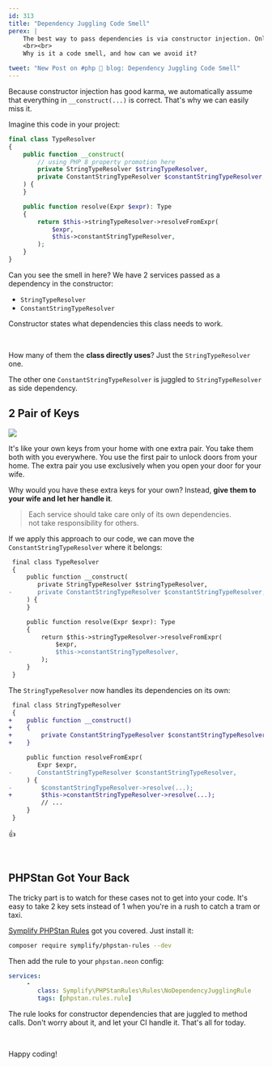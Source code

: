 ```yaml
---
id: 313
title: "Dependency Juggling Code Smell"
perex: |
    The best way to pass dependencies is via constructor injection. Only in services, we need the dependency in. I've noticed that **sometimes the dependency is passed way too early**, just to be passed to another service as a method argument.
    <br><br>
    Why is it a code smell, and how can we avoid it?

tweet: "New Post on #php 🐘 blog: Dependency Juggling Code Smell"
---
```


Because constructor injection has good karma, we automatically assume that everything in `__construct(...)` is correct. That's why we can easily miss it.

Imagine this code in your project:

```php
final class TypeResolver
{
    public function __construct(
        // using PHP 8 property promotion here
        private StringTypeResolver $stringTypeResolver,
        private ConstantStringTypeResolver $constantStringTypeResolver,
    ) {
    }

    public function resolve(Expr $expr): Type
    {
        return $this->stringTypeResolver->resolveFromExpr(
            $expr,
            $this->constantStringTypeResolver,
        );
    }
}
```

Can you see the smell in here? We have 2 services passed as a dependency in the constructor:

- `StringTypeResolver`
- `ConstantStringTypeResolver`

Constructor states what dependencies this class needs to work.

<br>

How many of them the **class directly uses**? Just the `StringTypeResolver` one.

The other one `ConstantStringTypeResolver` is juggled to `StringTypeResolver` as side dependency.

## 2 Pair of Keys

<img src="https://user-images.githubusercontent.com/924196/116310231-03810c80-a7aa-11eb-8053-508de8ba8149.jpg" class="img-thumbnail">

It's like your own keys from your home with one extra pair. You take them both with you everywhere. You use the first pair to unlock doors from your home. The extra pair you use exclusively when you open your door for your wife.

Why would you have these extra keys for your own? Instead, **give them to your wife and let her handle it**.

<blockquote class="blockquote pt-3 pb-3 text-center">
Each service should take care only of its own dependencies.
<br>
not take responsibility for others.
</blockquote>

If we apply this approach to our code, we can move the `ConstantStringTypeResolver` where it belongs:

```diff
 final class TypeResolver
 {
     public function __construct(
        private StringTypeResolver $stringTypeResolver,
-       private ConstantStringTypeResolver $constantStringTypeResolver,
     ) {
     }

     public function resolve(Expr $expr): Type
     {
         return $this->stringTypeResolver->resolveFromExpr(
             $expr,
-            $this->constantStringTypeResolver,
         );
     }
 }
```

The `StringTypeResolver` now handles its dependencies on its own:

```diff
 final class StringTypeResolver
 {
+    public function __construct()
+    {
+        private ConstantStringTypeResolver $constantStringTypeResolver,
+    }

     public function resolveFromExpr(
        Expr $expr,
-       ConstantStringTypeResolver $constantStringTypeResolver,
     ) {
-        $constantStringTypeResolver->resolve(...);
+        $this->constantStringTypeResolver->resolve(...);
         // ...
     }
 }
```

👍

<br>

## PHPStan Got Your Back

The tricky part is to watch for these cases not to get into your code. It's easy to take 2 key sets instead of 1 when you're in a rush to catch a tram or taxi.

[Symplify PHPStan Rules](https://github.com/symplify/phpstan-rules) got you covered. Just install it:

```bash
composer require symplify/phpstan-rules --dev
```

Then add the rule to your `phpstan.neon` config:

```yaml
services:
     -
        class: Symplify\PHPStanRules\Rules\NoDependencyJugglingRule
        tags: [phpstan.rules.rule]
```

The rule looks for constructor dependencies that are juggled to method calls. Don't worry about it, and let your CI handle it.
That's all for today.

<br>

Happy coding!
